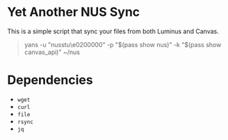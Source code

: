 # Yet Another NUS Sync

This is a simple script that sync your files from both Luminus and Canvas.

> yans -u "nusstu\e0200000" -p "$(pass show nus)" -k "$(pass show canvas_api)" ~/nus

# Dependencies

- `wget`
- `curl`
- `file`
- `rsync`
- `jq`
